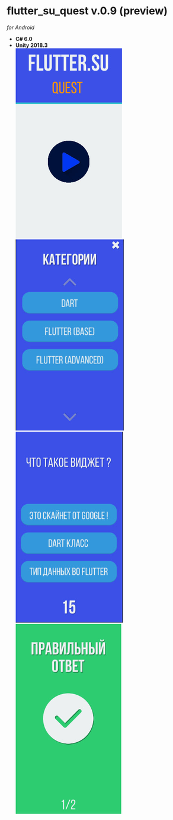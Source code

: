 # flutter_su_quest v.0.9 (preview)  
*for Android*
 - **C# 6.0**
 - **Unity 2018.3**  
![alt text](https://github.com/dronwork/flutter_su_quest/blob/master/1.jpg)
![alt text](https://github.com/dronwork/flutter_su_quest/blob/master/2.jpg)
![alt text](https://github.com/dronwork/flutter_su_quest/blob/master/3.jpg)
![alt text](https://github.com/dronwork/flutter_su_quest/blob/master/4.jpg)
